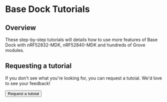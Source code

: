 # Base Dock Tutorials

## Overview

These step-by-step tutorials will details how to use more features of Base Dock with nRF52832-MDK, nRF52840-MDK and hundreds of Grove modules.


## Requesting a tutorial

If you don't see what you're looking for, you can request a tutoial. We'd love to see your feedback!

<a href="https://github.com/makerdiary/base-dock/issues/new?title=Tutorial%20Request:%20%3Ctitle%3E&body=Description%0A%0ATechnical%20Level%0Abeginner%20%7C%20intermediate%20%7C%20advanced%0A%0ALength%0Ashort%20(%3C%20250%20words)%20%7C%20medium%20(250-500%20words)%20%7C%20long%20(1000%20words+)%0A"><button data-md-color-primary="marsala" style="width: auto;"><i class="fa fa-github"></i> Request a tutoial</button></a>


